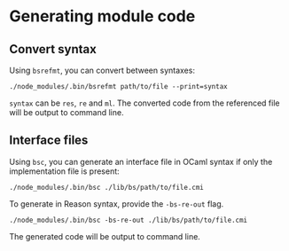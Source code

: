 # Generating module code

## Convert syntax

Using `bsrefmt`, you can convert between syntaxes:

```shell
./node_modules/.bin/bsrefmt path/to/file --print=syntax
```

`syntax` can be `res`, `re` and `ml`. The converted code from the referenced file will be output to command line.

## Interface files

Using `bsc`, you can generate an interface file in OCaml syntax if only the implementation file is present:

```shell
./node_modules/.bin/bsc ./lib/bs/path/to/file.cmi
```

To generate in Reason syntax, provide the `-bs-re-out` flag.

```shell
./node_modules/.bin/bsc -bs-re-out ./lib/bs/path/to/file.cmi
```

The generated code will be output to command line.
